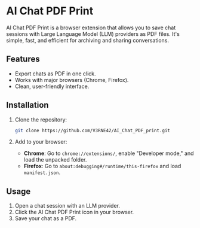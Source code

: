 # AI Chat PDF Print

AI Chat PDF Print is a browser extension that allows you to save chat sessions with Large Language Model (LLM) providers as PDF files. It's simple, fast, and efficient for archiving and sharing conversations.

## Features

- Export chats as PDF in one click.
- Works with major browsers (Chrome, Firefox).
- Clean, user-friendly interface.

## Installation

1. Clone the repository:
   ```bash
   git clone https://github.com/V3RNE42/AI_Chat_PDF_print.git
   ```

2. Add to your browser:
   - **Chrome**: Go to `chrome://extensions/`, enable "Developer mode," and load the unpacked folder.
   - **Firefox**: Go to `about:debugging#/runtime/this-firefox` and load `manifest.json`.

## Usage

1. Open a chat session with an LLM provider.
2. Click the AI Chat PDF Print icon in your browser.
3. Save your chat as a PDF.
